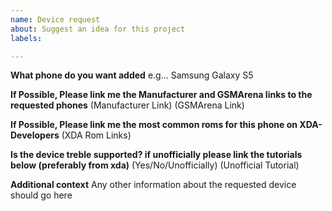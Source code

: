 ```yaml
---
name: Device request
about: Suggest an idea for this project
labels: 

---
```


**What phone do you want added**
e.g... Samsung Galaxy S5

**If Possible, Please link me the Manufacturer and GSMArena links to the requested phones**
(Manufacturer Link)
(GSMArena Link)

**If Possible, Please link me the most common roms for this phone on XDA-Developers**
(XDA Rom Links)

**Is the device treble supported? if unofficially please link the tutorials below (preferably from xda)**
(Yes/No/Unofficially)
(Unofficial Tutorial)

**Additional context**
Any other information about the requested device should go here
